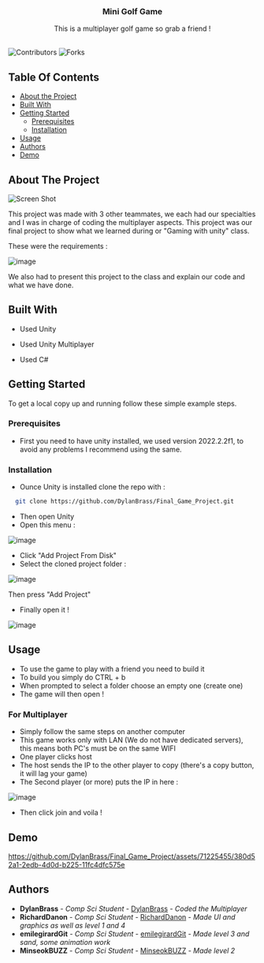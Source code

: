<br/>
<p align="center">
  <h3 align="center">Mini Golf Game</h3>

  <p align="center">
    This is a multiplayer golf game so grab a friend !
    <br/>
    <br/>
  </p>
</p>

![Contributors](https://img.shields.io/github/contributors/DylanBrass/Final_Game_Project?color=dark-green) ![Forks](https://img.shields.io/github/forks/DylanBrass/Final_Game_Project?style=social) 

## Table Of Contents

* [About the Project](#about-the-project)
* [Built With](#built-with)
* [Getting Started](#getting-started)
  * [Prerequisites](#prerequisites)
  * [Installation](#installation)
* [Usage](#usage)
* [Authors](#authors)
* [Demo](#demo)

## About The Project

![Screen Shot](images/screenshot.png)

This project was made with 3 other teammates, we each had our specialties and I was in charge of coding the multiplayer aspects. This project was our final project to show what we learned during or "Gaming with unity" class. 

These were the requirements : 

![image](https://github.com/DylanBrass/Final_Game_Project/assets/71225455/486eb4d2-5dd1-414c-b193-31c684e31725)

We also had to present this project to the class and explain our code and what we have done. 

## Built With

- Used Unity

- Used Unity Multiplayer

- Used C#

## Getting Started

To get a local copy up and running follow these simple example steps.

### Prerequisites

- First you need to have unity installed, we used version 2022.2.2f1, to avoid any problems I recommend using the same.


### Installation

- Ounce Unity is installed clone the repo with :

```sh
  git clone https://github.com/DylanBrass/Final_Game_Project.git
```

- Then open Unity
- Open this menu :

![image](https://github.com/DylanBrass/Final_Game_Project/assets/71225455/9443d734-e608-4030-b5f4-9bce0ebb364d)

- Click "Add Project From Disk"
- Select the cloned project folder :

![image](https://github.com/DylanBrass/Final_Game_Project/assets/71225455/017162d5-b933-4113-a45d-b42ad12218fe)

Then press "Add Project"

- Finally open it !

![image](https://github.com/DylanBrass/Final_Game_Project/assets/71225455/2adf9688-d081-4dd7-b5a5-aa1bfa76813f)



## Usage

- To use the game to play with a friend you need to build it
- To build you simply do CTRL + b
- When prompted to select a folder choose an empty one (create one)
- The game will then open !

### For Multiplayer
- Simply follow the same steps on another computer
- This game works only with LAN (We do not have dedicated servers), this means both PC's must be on the same WIFI
- One player clicks host
- The host sends the IP to the other player to copy (there's a copy button, it will lag your game)
- The Second player (or more) puts the IP in here :

![image](https://github.com/DylanBrass/Final_Game_Project/assets/71225455/47526bed-3b25-4971-95e0-db80f4f611e7)

- Then click join and voila !


## Demo


https://github.com/DylanBrass/Final_Game_Project/assets/71225455/380d52a1-2edb-4d0d-b225-11fc4dfc575e




## Authors

* **DylanBrass** - *Comp Sci Student* - [DylanBrass](https://github.com/DylanBrass/) - *Coded the Multiplayer*
* **RichardDanon**  - *Comp Sci Student* - [RichardDanon](https://github.com/RichardDanon/) - *Made UI and graphics as well as level 1 and 4*
* **emilegirardGit**  - *Comp Sci Student* - [emilegirardGit](https://github.com/emilegirardGit/) - *Made level 3 and sand, some animation work*
* **MinseokBUZZ**  - *Comp Sci Student* - [MinseokBUZZ](https://github.com/MinseokBUZZ/) - *Made level 2*


